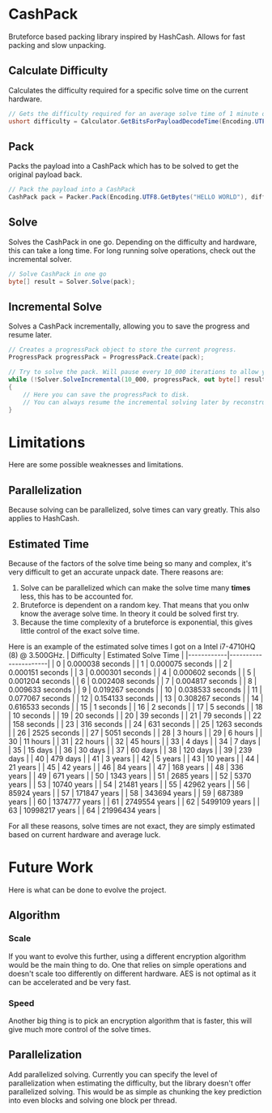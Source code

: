 # CashPack
Bruteforce based packing library inspired by HashCash. Allows for fast packing and slow unpacking.

## Calculate Difficulty
Calculates the difficulty required for a specific solve time on the current hardware.
```csharp
// Gets the difficulty required for an average solve time of 1 minute on the current hardware with the specified payload.
ushort difficulty = Calculator.GetBitsForPayloadDecodeTime(Encoding.UTF8.GetBytes("HELLO WORLD"), TimeSpan.FromMinutes(1));
```

## Pack
Packs the payload into a CashPack which has to be solved to get the original payload back.
```csharp
// Pack the payload into a CashPack
CashPack pack = Packer.Pack(Encoding.UTF8.GetBytes("HELLO WORLD"), difficulty);
```

## Solve
Solves the CashPack in one go. Depending on the difficulty and hardware, this can take a long time. For long running solve operations, check out the incremental solver.
```csharp
// Solve CashPack in one go
byte[] result = Solver.Solve(pack);
```

## Incremental Solve
Solves a CashPack incrementally, allowing you to save the progress and resume later.
```csharp
// Creates a progressPack object to store the current progress.
ProgressPack progressPack = ProgressPack.Create(pack);

// Try to solve the pack. Will pause every 10_000 iterations to allow you to save the progress.
while (!Solver.SolveIncremental(10_000, progressPack, out byte[] result))
{
    // Here you can save the progressPack to disk.
    // You can always resume the incremental solving later by reconstructing the progressPack and calling SolveIncremental on it.
}
```

# Limitations
Here are some possible weaknesses and limitations.

## Parallelization
Because solving can be parallelized, solve times can vary greatly. This also applies to HashCash.
## Estimated Time
Because of the factors of the solve time being so many and complex, it's very difficult to get an accurate unpack date. There reasons are:
1. Solve can be parallelized which can make the solve time many **times** less, this has to be accounted for.
2. Bruteforce is dependent on a random key. That means that you onlw know the average solve time. In theory it could be solved first try.
3. Because the time complexity of a bruteforce is exponential, this gives little control of the exact solve time.

Here is an example of the estimated solve times I got on a Intel i7-4710HQ (8) @ 3.500GHz.
| Difficulty | Estimated Solve Time |
|------------|----------------------|
| 0 | 0.000038 seconds |
| 1 | 0.000075 seconds |
| 2 | 0.000151 seconds |
| 3 | 0.000301 seconds |
| 4 | 0.000602 seconds |
| 5 | 0.001204 seconds |
| 6 | 0.002408 seconds |
| 7 | 0.004817 seconds |
| 8 | 0.009633 seconds |
| 9 | 0.019267 seconds |
| 10 | 0.038533 seconds |
| 11 | 0.077067 seconds |
| 12 | 0.154133 seconds |
| 13 | 0.308267 seconds |
| 14 | 0.616533 seconds |
| 15 | 1 seconds |
| 16 | 2 seconds |
| 17 | 5 seconds |
| 18 | 10 seconds |
| 19 | 20 seconds |
| 20 | 39 seconds |
| 21 | 79 seconds |
| 22 | 158 seconds |
| 23 | 316 seconds |
| 24 | 631 seconds |
| 25 | 1263 seconds |
| 26 | 2525 seconds |
| 27 | 5051 seconds |
| 28 | 3 hours |
| 29 | 6 hours |
| 30 | 11 hours |
| 31 | 22 hours |
| 32 | 45 hours |
| 33 | 4 days |
| 34 | 7 days |
| 35 | 15 days |
| 36 | 30 days |
| 37 | 60 days |
| 38 | 120 days |
| 39 | 239 days |
| 40 | 479 days |
| 41 | 3 years |
| 42 | 5 years |
| 43 | 10 years |
| 44 | 21 years |
| 45 | 42 years |
| 46 | 84 years |
| 47 | 168 years |
| 48 | 336 years |
| 49 | 671 years |
| 50 | 1343 years |
| 51 | 2685 years |
| 52 | 5370 years |
| 53 | 10740 years |
| 54 | 21481 years |
| 55 | 42962 years |
| 56 | 85924 years |
| 57 | 171847 years |
| 58 | 343694 years |
| 59 | 687389 years |
| 60 | 1374777 years |
| 61 | 2749554 years |
| 62 | 5499109 years |
| 63 | 10998217 years |
| 64 | 21996434 years |


For all these reasons, solve times are not exact, they are simply estimated based on current hardware and average luck.

# Future Work
Here is what can be done to evolve the project.

## Algorithm
### Scale
If you want to evolve this further, using a different encryption algorithm would be the main thing to do. One that relies on simple operations and doesn't scale too differently on different hardware. AES is not optimal as it can be accelerated and be very fast.
### Speed
Another big thing is to pick an encryption algorithm that is faster, this will give much more control of the solve times.

## Parallelization
Add parallelized solving. Currently you can specify the level of parallelization when estimating the difficulty, but the library doesn't offer parallelized solving. This would be as simple as chunking the key prediction into even blocks and solving one block per thread.